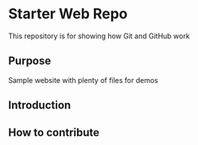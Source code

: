 # Starter Web Repo

This repository is for showing how Git and GitHub work

## Purpose

Sample website with plenty of files for demos

## Introduction


## How to contribute
